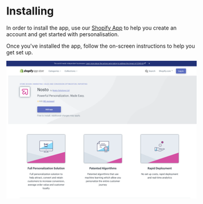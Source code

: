 # Installing

In order to install the app, use our [Shopify App](https://apps.shopify.com/nosto-personalization-for-shopify) to help you create an account and get started with personalisation.

Once you've installed the app, follow the on-screen instructions to help you get set up.  


![](.gitbook/assets/image.png)



